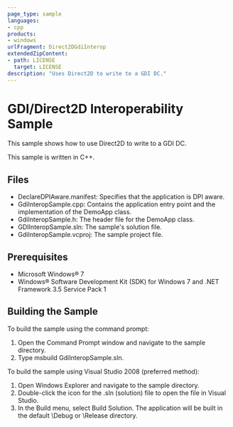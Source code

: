 ```yaml
---
page_type: sample
languages:
- cpp
products:
- windows
urlFragment: Direct2DGdiInterop
extendedZipContent:
- path: LICENSE
  target: LICENSE
description: "Uses Direct2D to write to a GDI DC."
---
```


# GDI/Direct2D Interoperability Sample

This sample shows how to use Direct2D to write to a GDI DC.

This sample is written in C++.

## Files

* DeclareDPIAware.manifest: Specifies that the application is DPI aware.
* GdiInteropSample.cpp: Contains the application entry point and the implementation of the DemoApp class.
* GdiInteropSample.h: The header file for the DemoApp class.
* GDIInteropSample.sln: The sample's solution file.
* GdiInteropSample.vcproj: The sample project file.

## Prerequisites

* Microsoft Windows® 7
* Windows® Software Development Kit (SDK) for Windows 7 and .NET Framework 3.5 Service Pack 1 

## Building the Sample

To build the sample using the command prompt:

1. Open the Command Prompt window and navigate to the sample directory.
2. Type msbuild GdiInteropSample.sln.

To build the sample using Visual Studio 2008 (preferred method):

1. Open Windows Explorer and navigate to the sample directory.
2. Double-click the icon for the .sln (solution) file to open the file in Visual Studio.
3. In the Build menu, select Build Solution. The application will be built in the default \Debug or \Release directory.
